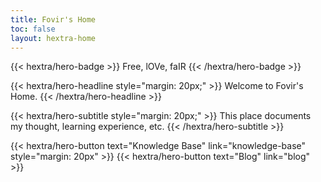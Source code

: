 ```yaml
---
title: Fovir's Home
toc: false
layout: hextra-home
---
```


{{< hextra/hero-badge >}}
<span>Free, lOVe, faIR</span>
{{< /hextra/hero-badge >}}

{{< hextra/hero-headline style="margin: 20px;" >}}
Welcome to Fovir's Home.
{{< /hextra/hero-headline >}}

{{< hextra/hero-subtitle style="margin: 20px;" >}}
This place documents my thought, learning experience, etc.
{{< /hextra/hero-subtitle >}}

{{< hextra/hero-button text="Knowledge Base" link="knowledge-base" style="margin: 20px" >}}
{{< hextra/hero-button text="Blog" link="blog" >}}
